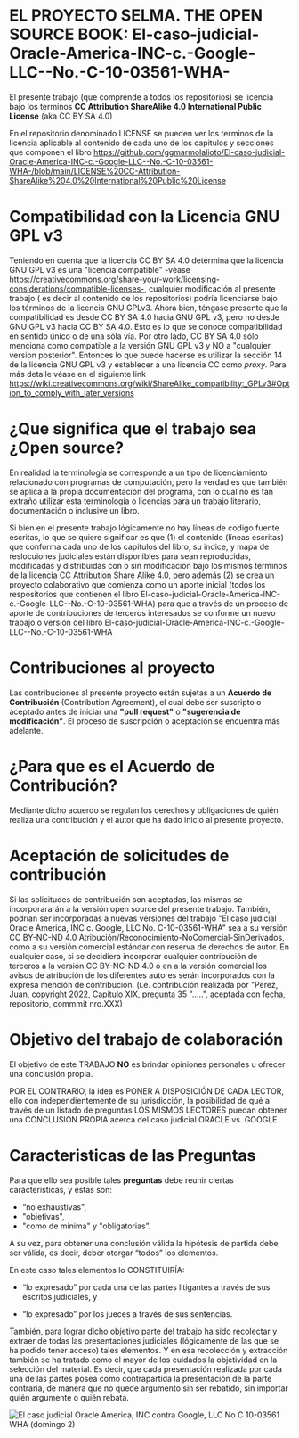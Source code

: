 # EL PROYECTO SELMA. THE OPEN SOURCE BOOK: El-caso-judicial-Oracle-America-INC-c.-Google-LLC--No.-C-10-03561-WHA-

El presente trabajo (que comprende a todos los repositorios) se licencia bajo los terminos **CC Attribution ShareAlike 4.0 International Public License** (aka CC BY SA 4.0)

En el repositorio denominado LICENSE se pueden ver los terminos de la licencia aplicable al contenido de cada uno de los capitulos y secciones que componen el libro https://github.com/ggmarmolalioto/El-caso-judicial-Oracle-America-INC-c.-Google-LLC--No.-C-10-03561-WHA-/blob/main/LICENSE%20CC-Attribution-ShareAlike%204.0%20International%20Public%20License 

# Compatibilidad con la Licencia GNU GPL v3

Teniendo en cuenta que la licencia CC BY SA 4.0 determina que la licencia GNU GPL v3 es una "licencia compatible" -véase https://creativecommons.org/share-your-work/licensing-considerations/compatible-licenses-, cualquier modificación al presente trabajo ( es decir al contenido de los repositorios) podría licenciarse bajo los términos de la licencia GNU GPLv3. Ahora bien, téngase presente que la compatibilidad es desde CC BY SA 4.0 hacia GNU GPL v3, pero no desde  GNU GPL v3 hacia CC BY SA 4.0. Esto es lo que se conoce compatibilidad en sentido único o de una sóla vía.  Por otro lado, CC BY SA 4.0 sólo menciona como compatible a la versión GNU GPL v3 y NO a "cualquier version posterior". Entonces lo que puede hacerse es utilizar la sección 14 de la licencia GNU GPL v3 y establecer a una licencia CC como *proxy*. Para más detalle véase en el siguiente link https://wiki.creativecommons.org/wiki/ShareAlike_compatibility:_GPLv3#Option_to_comply_with_later_versions    


# ¿Que significa que el trabajo sea **¿Open source?**

En realidad la terminología se corresponde a un tipo de licenciamiento relacionado con programas de computación, pero la verdad es que también se aplica a la propia documentación del programa, con lo cual no es tan extraño utilizar esta terminología o licencias para un trabajo literario, documentación o inclusive un libro. 

Si bien en el presente trabajo lógicamente no hay líneas de codigo fuente escritas, lo que se quiere significar es que (1) el contenido (líneas escritas) que conforma cada uno de los capitulos del libro, su indice, y mapa de reslocuiones judiciales están disponibles para sean reproducidas, modificadas y distribuidas con o sin modificación bajo los mismos términos de la licencia CC Attribution Share Alike 4.0, pero además (2) se crea un proyecto colaborativo que comienza como un aporte inicial (todos los respositorios que contienen el libro El-caso-judicial-Oracle-America-INC-c.-Google-LLC--No.-C-10-03561-WHA) para que a través de un proceso de aporte de contribuciones de terceros interesados se conforme un nuevo trabajo o versión del libro El-caso-judicial-Oracle-America-INC-c.-Google-LLC--No.-C-10-03561-WHA 

# Contribuciones al proyecto

Las contribuciones al presente proyecto están sujetas a un **Acuerdo de Contribución** (Contribution Agreement), el cual debe ser suscripto o aceptado antes de iniciar una  **"pull request"** o **"sugerencia de modificación"**. El proceso de suscripción o aceptación se encuentra más adelante. 

# ¿Para que es el Acuerdo de Contribución?
Mediante dicho acuerdo se regulan los derechos y obligaciones de quién realiza una contribución y el autor que ha dado inicio al presente proyecto.

# Aceptación de solicitudes de contribución
Si las solicitudes de contribución son aceptadas, las mismas se incorporararán a la versión open source del presente trabajo. También, podrían ser incorporadas a nuevas versiones del trabajo "El caso judicial Oracle America, INC c. Google, LLC  No. C-10-03561-WHA" sea a su versión CC BY-NC-ND 4.0  Atribución/Reconocimiento-NoComercial-SinDerivados, como a su versión comercial estándar con reserva de derechos de autor. En cualquier caso, si se decidiera incorporar cualquier contribución de terceros a
la versión CC BY-NC-ND 4.0 o en a la versión comercial los avisos de atribución de los diferentes autores serán incorporados con la expresa mención de contribución. (i.e.
contribución realizada por "Perez, Juan, copyright 2022, Capitulo XIX, pregunta 35 ".....", aceptada con fecha, repositorio, commmit nro.XXX)  

# Objetivo del trabajo de colaboración 

El objetivo de este TRABAJO **NO** es brindar opiniones personales u ofrecer una conclusión propia.

POR EL CONTRARIO, la idea es PONER A DISPOSICIÓN DE CADA LECTOR, ello con independientemente de su jurisdicción, la posibilidad de qué a través de un listado de preguntas LOS MISMOS LECTORES puedan obtener una CONCLUSIÓN PROPIA acerca del caso judicial ORACLE vs. GOOGLE.

# Caracteristicas de las Preguntas

Para que ello sea posible tales **preguntas** debe reunir ciertas carácteristicas, y estas son:

- “no exhaustivas", 
- "objetivas", 
- "como de mínima" y "obligatorias”.  

A su vez, para obtener una conclusión válida la hipótesis de partida debe ser válida, es decir, deber otorgar “todos” los elementos. 

En este caso tales elementos lo CONSTITUIRÍA: 

- “lo expresado” por cada una de las partes litigantes a través de sus escritos judiciales, y 

- “lo expresado” por los jueces a través de sus sentencias. 

También, para lograr dicho objetivo parte del trabajo ha sido recolectar y extraer de todas las presentaciones judiciales (lógicamente de las que se ha podido tener acceso) tales elementos. Y en esa recolección y extracción también se ha tratado como el mayor de los cuidados la objetividad en la selección del material. Es decir, que cada presentación realizada por cada una de las partes posea como contrapartida la presentación de la parte contraria, de manera que no quede argumento sin ser rebatido, sin importar quién argumente o quién rebata.


![El caso judicial Oracle America, INC contra Google, LLC No  C 10-03561 WHA (domingo 2)](https://user-images.githubusercontent.com/33959642/155196708-e6283ac8-13f1-40ba-8bab-932e42ffb131.png)

